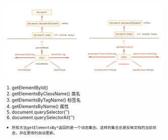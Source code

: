 ![](https://raw.githubusercontent.com/1391020381/Web-Foundation/master/articles/BomAndDom/img/traverse-dom-1.png)

1. getElementById()
2. getElementsByClassName() 类名
3. getElementsByTagName() 标签名
4. getElementsByName() 属性
5. document.querySelector('<CSS Selector>')
6. document.querySelectorAll('<CSS Selector>')
* `所有方法getElementsBy*返回的是一个动态集合。这样的集合总是反映文档的当前状态，并在更改时自动更新。`
